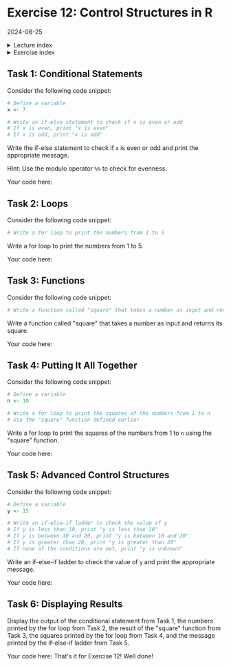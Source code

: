 # Exercise 12: Control Structures in R
2024-08-25

<!--html_preserve--><details>
  <summary>Lecture index</summary>

- [Lecture 1: Introduction to R](/lectures/lecture_01/lecture_01.md)
- [Lecture 2: Objects, Data Types, and Variables in R](/lectures/lecture_02/lecture_02.md)
- [Lecture 3: Arithmetic Operations in R](/lectures/lecture_03/lecture_03.md)
- [Lecture 4: Comparison and Logical Operators in R](/lectures/lecture_04/lecture_04.md)
- [Lecture 5: Vectors in R](/lectures/lecture_05/lecture_05.md)
- [Lecture 6: List in R](/lectures/lecture_06/lecture_06.md)
- [Lecture 7: Matrices in R](/lectures/lecture_07/lecture_07.md)
- [Lecture 8: Data Frames in R](/lectures/lecture_08/lecture_08.md)
- [Lecture 9: Functions in R](/lectures/lecture_09/lecture_09.md)
- [Lecture 10: Indexing using Logical Vectors in R](/lectures/lecture_10/lecture_10.md)
- [Lecture 11: Factors in R](/lectures/lecture_11/lecture_11.md)
- [Lecture 12: Control Structures in R](/lectures/lecture_12/lecture_12.md)
- [Lecture 13: A real-world example of using R for data analysis](/lectures/lecture_13/lecture_13.md)

</details><!--/html_preserve--><!--html_preserve--><details>
  <summary>Exercise index</summary>

  - [Exercise 1: Introduction to R](/exercises/exercise_01/exercise_01.md)
  - [Exercise 1 Solutions: Introduction to R](/exercises/exercise_01/exercise_01_solutions.md)
  - [Exercise 2: Objects, Data Types, and Variables in R](/exercises/exercise_02/exercise_02.md)
  - [Exercise 2 Solutions: Objects, Data Types, and Variables in R](/exercises/exercise_02/exercise_02_solutions.md)
  - [Exercise 3: Arithmetic Operations in R](/exercises/exercise_03/exercise_03.md)
  - [Exercise 3 Solutions: Arithmetic Operations in R](/exercises/exercise_03/exercise_03_solutions.md)
  - [Exercise 4: Comparison and Logical Operators in R](/exercises/exercise_04/exercise_04.md)
  - [Exercise 4 Solutions: Comparison and Logical Operators in R](/exercises/exercise_04/exercise_04_solutions.md)
  - [Exercise 5: Vectors in R](/exercises/exercise_05/exercise_05.md)
  - [Exercise 5 Solutions: Vectors in R](/exercises/exercise_05/exercise_05_solutions.md)
  - [Exercise 6: List in R](/exercises/exercise_06/exercise_06.md)
  - [Exercise 6 Solutions: List in R](/exercises/exercise_06/exercise_06_solutions.md)
  - [Exercise 7: Matrices in R](/exercises/exercise_07/exercise_07.md)
  - [Exercise 7 Solutions: Matrices in R](/exercises/exercise_07/exercise_07_solutions.md)
  - [Exercise 8: Data Frames in R](/exercises/exercise_08/exercise_08.md)
  - [Exercise 8 Solutions: Data Frames in R](/exercises/exercise_08/exercise_08_solutions.md)
  - [Exercise 9: Functions in R](/exercises/exercise_09/exercise_09.md)
  - [Exercise 9 Solutions: Functions in R](/exercises/exercise_09/exercise_09_solutions.md)
  - [Exercise 10: Indexing using Logical Vectors in R](/exercises/exercise_10/exercise_10.md)
  - [Exercise 10 Solutions: Indexing using Logical Vectors in R](/exercises/exercise_10/exercise_10_solutions.md)
  - [Exercise 11: Factors in R](/exercises/exercise_11/exercise_11.md)
  - [Exercise 11 Solutions: Factors in R](/exercises/exercise_11/exercise_11_solutions.md)
  - [Exercise 12: Control Structures in R](/exercises/exercise_12/exercise_12.md)
  - [Exercise 12 Solutions: Control Structures in R](/exercises/exercise_12/exercise_12_solutions.md)
  - [Exercise 13: A real-world example of using R for data analysis](/exercises/exercise_13/exercise_13.md)
  - [Exercise 13 Solutions: A real-world example of using R for data
  analysis](/exercises/exercise_13/exercise_13_solutions.md)

</details><!--/html_preserve-->



## Task 1: Conditional Statements

Consider the following code snippet:

```r
# Define a variable
x <- 7

# Write an if-else statement to check if x is even or odd
# If x is even, print "x is even"
# If x is odd, print "x is odd"
```

Write the if-else statement to check if `x` is even or odd and print the
appropriate message.

Hint: Use the modulo operator `%%` to check for evenness.

Your code here:
## Task 2: Loops

Consider the following code snippet:

```r
# Write a for loop to print the numbers from 1 to 5
```

Write a for loop to print the numbers from 1 to 5.

Your code here:
## Task 3: Functions

Consider the following code snippet:

```r
# Write a function called "square" that takes a number as input and returns its square
```

Write a function called "square" that takes a number as input and returns its
square.

Your code here:
## Task 4: Putting It All Together

Consider the following code snippet:

```r
# Define a variable
n <- 10

# Write a for loop to print the squares of the numbers from 1 to n
# Use the "square" function defined earlier
```

Write a for loop to print the squares of the numbers from 1 to `n` using the
"square" function.

Your code here:
## Task 5: Advanced Control Structures

Consider the following code snippet:

```r
# Define a variable
y <- 15

# Write an if-else-if ladder to check the value of y
# If y is less than 10, print "y is less than 10"
# If y is between 10 and 20, print "y is between 10 and 20"
# If y is greater than 20, print "y is greater than 20"
# If none of the conditions are met, print "y is unknown"
```

Write an if-else-if ladder to check the value of `y` and print the
appropriate message.

Your code here:
## Task 6: Displaying Results

Display the output of the conditional statement from Task 1, the numbers
printed by the for loop from Task 2, the result of the "square" function from
Task 3, the squares printed by the for loop from Task 4, and the message
printed by the if-else-if ladder from Task 5.

Your code here:
That's it for Exercise 12! Well done!

